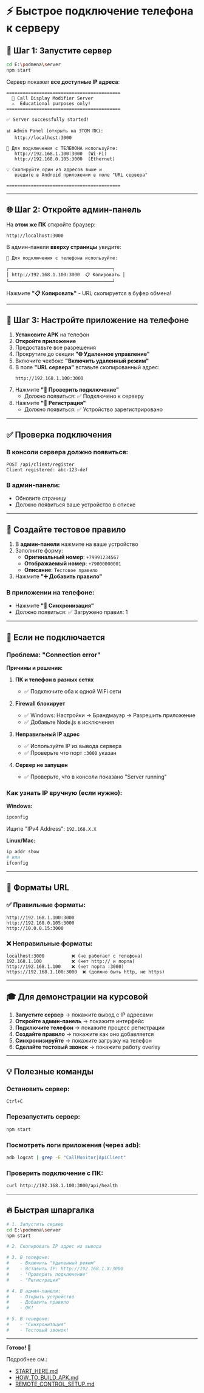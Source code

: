 # ⚡ Быстрое подключение телефона к серверу

## 🚀 Шаг 1: Запустите сервер

```bash
cd E:\podmena\server
npm start
```

Сервер покажет **все доступные IP адреса**:

```
==========================================
  📱 Call Display Modifier Server
  ⚠️  Educational purposes only!
==========================================

✅ Server successfully started!

📊 Admin Panel (открыть на ЭТОМ ПК):
   http://localhost:3000

📱 Для подключения с ТЕЛЕФОНА используйте:
   http://192.168.1.100:3000  (Wi-Fi)
   http://192.168.0.105:3000  (Ethernet)

💡 Скопируйте один из адресов выше и
   введите в Android приложении в поле "URL сервера"

==========================================
```

---

## 🌐 Шаг 2: Откройте админ-панель

На **этом же ПК** откройте браузер:
```
http://localhost:3000
```

В админ-панели **вверху страницы** увидите:

```
📱 Для подключения с телефона используйте:

┌──────────────────────────────────────┐
│ http://192.168.1.100:3000  📋 Копировать │
└──────────────────────────────────────┘
```

Нажмите **"📋 Копировать"** - URL скопируется в буфер обмена!

---

## 📱 Шаг 3: Настройте приложение на телефоне

1. **Установите APK** на телефон
2. **Откройте приложение**
3. Предоставьте все разрешения
4. Прокрутите до секции **"🌐 Удаленное управление"**
5. Включите чекбокс **"Включить удаленный режим"**
6. В поле **"URL сервера"** вставьте скопированный адрес:
   ```
   http://192.168.1.100:3000
   ```
7. Нажмите **"🔌 Проверить подключение"**
   - Должно появиться: ✅ Подключено к серверу
8. Нажмите **"📱 Регистрация"**
   - Должно появиться: ✅ Устройство зарегистрировано

---

## ✅ Проверка подключения

### В консоли сервера должно появиться:
```
POST /api/client/register
Client registered: abc-123-def
```

### В админ-панели:
- Обновите страницу
- Должно появиться ваше устройство в списке

---

## 🎯 Создайте тестовое правило

1. В **админ-панели** нажмите на ваше устройство
2. Заполните форму:
   - **Оригинальный номер**: `+79991234567`
   - **Отображаемый номер**: `+79000000001`
   - **Описание**: `Тестовое правило`
3. Нажмите **"➕ Добавить правило"**

### В приложении на телефоне:
- Нажмите **"🔄 Синхронизация"**
- Должно появиться: ✅ Загружено правил: 1

---

## 🐛 Если не подключается

### Проблема: "Connection error"

**Причины и решения:**

1. **ПК и телефон в разных сетях**
   - ✅ Подключите оба к одной WiFi сети

2. **Firewall блокирует**
   - ✅ Windows: Настройки → Брандмауэр → Разрешить приложение
   - ✅ Добавьте Node.js в исключения

3. **Неправильный IP адрес**
   - ✅ Используйте IP из вывода сервера
   - ✅ Проверьте что порт `:3000` указан

4. **Сервер не запущен**
   - ✅ Проверьте, что в консоли показано "Server running"

### Как узнать IP вручную (если нужно):

**Windows:**
```cmd
ipconfig
```
Ищите "IPv4 Address": `192.168.X.X`

**Linux/Mac:**
```bash
ip addr show
# или
ifconfig
```

---

## 📝 Форматы URL

### ✅ Правильные форматы:
```
http://192.168.1.100:3000
http://192.168.0.105:3000
http://10.0.0.15:3000
```

### ❌ Неправильные форматы:
```
localhost:3000          ❌ (не работает с телефона)
192.168.1.100           ❌ (нет http:// и порта)
http://192.168.1.100    ❌ (нет порта :3000)
https://192.168.1.100:3000  ❌ (должно быть http, не https)
```

---

## 🎓 Для демонстрации на курсовой

1. **Запустите сервер** → покажите вывод с IP адресами
2. **Откройте админ-панель** → покажите интерфейс
3. **Подключите телефон** → покажите процесс регистрации
4. **Создайте правило** → покажите как оно добавляется
5. **Синхронизируйте** → покажите загрузку на телефон
6. **Сделайте тестовый звонок** → покажите работу overlay

---

## 💡 Полезные команды

### Остановить сервер:
```
Ctrl+C
```

### Перезапустить сервер:
```bash
npm start
```

### Посмотреть логи приложения (через adb):
```bash
adb logcat | grep -E "CallMonitor|ApiClient"
```

### Проверить подключение с ПК:
```bash
curl http://192.168.1.100:3000/api/health
```

---

## 🔥 Быстрая шпаргалка

```bash
# 1. Запустить сервер
cd E:\podmena\server
npm start

# 2. Скопировать IP адрес из вывода

# 3. В телефоне:
#    - Включить "Удаленный режим"
#    - Вставить IP: http://192.168.1.X:3000
#    - "Проверить подключение"
#    - "Регистрация"

# 4. В админ-панели:
#    - Открыть устройство
#    - Добавить правило
#    - ОК!

# 5. В телефоне:
#    - "Синхронизация"
#    - Тестовый звонок!
```

---

**Готово! 🎉**

Подробнее см.:
- [START_HERE.md](START_HERE.md)
- [HOW_TO_BUILD_APK.md](HOW_TO_BUILD_APK.md)
- [REMOTE_CONTROL_SETUP.md](REMOTE_CONTROL_SETUP.md)

